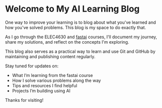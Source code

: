 <div class="fade-up">
<h1>Welcome to My AI Learning Blog</h1>
<p>
One way to improve your learning is to blog about what you've learned and how you've solved problems. This blog is my space to do exactly that.

As I go through the ELEC4630 and [fastai](https://www.fast.ai/) courses, I'll document my journey, share my solutions, and reflect on the concepts I'm exploring.

This blog also serves as a practical way to learn and use Git and GitHub by maintaining and publishing content regularly.

Stay tuned for updates on:

- What I’m learning from the fastai course
- How I solve various problems along the way
- Tips and resources I find helpful
- Projects I’m building using AI

Thanks for visiting!
</p>
</div>